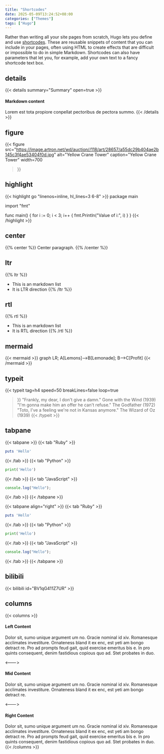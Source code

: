 ```yaml
---
title: "Shortcodes"
date: 2025-05-09T13:24:52+08:00
categories: ["Themes"]
tags: ["Hugo"]
---
```


Rather than writing all your site pages from scratch, Hugo lets you define and use [shortcodes](https://gohugo.io/content-management/shortcodes/). These are reusable snippets of content that you can include in your pages, often using HTML to create effects that are difficult or impossible to do in simple Markdown. Shortcodes can also have parameters that let you, for example, add your own text to a fancy shortcode text box.
<!--more-->

## details

{{< details summary="Summary" open=true >}}
#### Markdown content
Lorem est tota propiore conpellat pectoribus de pectora summo.
{{< /details >}}

## figure

{{< figure
  src="https://image.artron.net/wd/auction//118/art/28657/a55dc29b404ae2b145c3f4ae53404f0d.jpg"
  alt="Yellow Crane Tower"
  caption="Yellow Crane Tower"
  width=700
>}}

## highlight

{{< highlight go "linenos=inline, hl_lines=3 6-8" >}}
package main

import "fmt"

func main() {
    for i := 0; i < 3; i++ {
        fmt.Println("Value of i:", i)
    }
}
{{< /highlight >}}

## center

{{% center %}}
Center paragraph.
{{% /center %}}

## ltr

{{% ltr %}}
- This is an markdown list
- It is LTR direction
{{% /ltr %}}

## rtl

{{% rtl %}}
- This is an markdown list
- It is RTL direction
{{% /rtl %}}

## mermaid

{{< mermaid >}}
graph LR;
A[Lemons]-->B[Lemonade];
B-->C[Profit]
{{< /mermaid >}}

## typeit

{{< typeit 
  tag=h4
  speed=50
  breakLines=false
  loop=true
>}}
"Frankly, my dear, I don't give a damn." Gone with the Wind (1939)
"I'm gonna make him an offer he can't refuse." The Godfather (1972)
"Toto, I've a feeling we're not in Kansas anymore." The Wizard of Oz (1939)
{{< /typeit >}}

## tabpane

{{< tabpane >}}
{{< tab "Ruby" >}}

```ruby
puts 'Hello'
```

{{< /tab >}}
{{< tab "Python" >}}

```python
print('Hello')
```

{{< /tab >}}
{{< tab "JavaScript" >}}

```js
console.log("Hello");
```

{{< /tab >}}
{{< /tabpane >}}


{{< tabpane align="right" >}}
{{< tab "Ruby" >}}

```ruby
puts 'Hello'
```

{{< /tab >}}
{{< tab "Python" >}}

```python
print('Hello')
```

{{< /tab >}}
{{< tab "JavaScript" >}}

```js
console.log("Hello");
```

{{< /tab >}}
{{< /tabpane >}}

## bilibili

{{< bilibili id="BV1qG411Z7UR" >}}

## columns

{{< columns >}}
#### Left Content
Dolor sit, sumo unique argument um no. Gracie nominal id xiv. Romanesque acclimates investiture. Ornateness bland it ex enc, est yeti am bongo detract re. Pro ad prompts feud gait, quid exercise emeritus bis e. In pro quints consequent, denim fastidious copious quo ad. Stet probates in duo.

<--->

#### Mid Content
Dolor sit, sumo unique argument um no. Gracie nominal id xiv. Romanesque acclimates investiture. Ornateness bland it ex enc, est yeti am bongo detract re.

<--->

#### Right Content
Dolor sit, sumo unique argument um no. Gracie nominal id xiv. Romanesque acclimates investiture. Ornateness bland it ex enc, est yeti am bongo detract re. Pro ad prompts feud gait, quid exercise emeritus bis e. In pro quints consequent, denim fastidious copious quo ad. Stet probates in duo.
{{< /columns >}}
